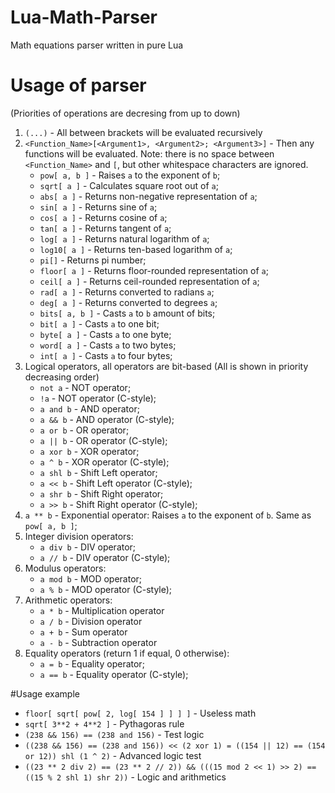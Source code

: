 # Lua-Math-Parser
Math equations parser written in pure Lua

# Usage of parser 
(Priorities of operations are decresing from up to down)
1) `(...)` - All between brackets will be evaluated recursively
2) `<Function_Name>[<Argument1>, <Argument2>; <Argument3>]` - Then any functions will be evaluated. Note: there is no space between `<Function_Name>` and `[`, but other whitespace characters are ignored.
    - `pow[ a, b ]` - Raises `a` to the exponent of `b`;
    - `sqrt[ a ]` - Calculates square root out of `a`;
    - `abs[ a ]` - Returns non-negative representation of `a`;
    - `sin[ a ]` - Returns sine of `a`;
    - `cos[ a ]` - Returns cosine of `a`;
    - `tan[ a ]` - Returns tangent of `a`;
    - `log[ a ]` - Returns natural logarithm of `a`;
    - `log10[ a ]` - Returns ten-based logarithm of `a`;
    - `pi[]` - Returns pi number;
    - `floor[ a ]` - Returns floor-rounded representation of `a`;
    - `ceil[ a ]` - Returns ceil-rounded representation of `a`;
    - `rad[ a ]` - Returns converted to radians `a`;
    - `deg[ a ]` - Returns converted to degrees `a`;
    - `bits[ a, b ]` - Casts `a` to `b` amount of bits;
    - `bit[ a ]` - Casts `a` to one bit;
    - `byte[ a ]` - Casts `a` to one byte;
    - `word[ a ]` - Casts `a` to two bytes;
    - `int[ a ]` - Casts `a` to four bytes;
3) Logical operators, all operators are bit-based (All is shown in priority decreasing order)
    - `not a` - NOT operator;
    - `!a` - NOT operator (C-style);
    - `a and b` - AND operator;
    - `a && b` - AND operator (C-style);
    - `a or b` - OR operator;
    - `a || b` - OR operator (C-style);
    - `a xor b` - XOR operator;
    - `a ^ b` - XOR operator (C-style);
    - `a shl b` - Shift Left operator;
    - `a << b` - Shift Left operator (C-style);
    - `a shr b` - Shift Right operator;
    - `a >> b` - Shift Right operator (C-style);
4) `a ** b` -  Exponential operator: Raises `a` to the exponent of `b`. Same as `pow[ a, b ]`;
5) Integer division operators:
    - `a div b` - DIV operator;
    - `a // b` - DIV operator (C-style);
6) Modulus operators:
    - `a mod b` - MOD operator;
    - `a % b` - MOD operator (C-style);
7) Arithmetic operators:
    - `a * b` - Multiplication operator
    - `a / b` - Division operator
    - `a + b` - Sum operator
    - `a - b` - Subtraction operator
8) Equality operators (return 1 if equal, 0 otherwise):
    - `a = b` - Equality operator;
    - `a == b` - Equality operator (C-style);
    
#Usage example
- `floor[ sqrt[ pow[ 2, log[ 154 ] ] ] ]` - Useless math
- `sqrt[ 3**2 + 4**2 ]` - Pythagoras rule
- `(238 && 156) == (238 and 156)` - Test logic
- `((238 && 156) == (238 and 156)) << (2 xor 1) = ((154 || 12) == (154 or 12)) shl (1 ^ 2)` - Advanced logic test
- `((23 ** 2 div 2) == (23 ** 2 // 2)) && (((15 mod 2 << 1) >> 2) == ((15 % 2 shl 1) shr 2))` - Logic and arithmetics
